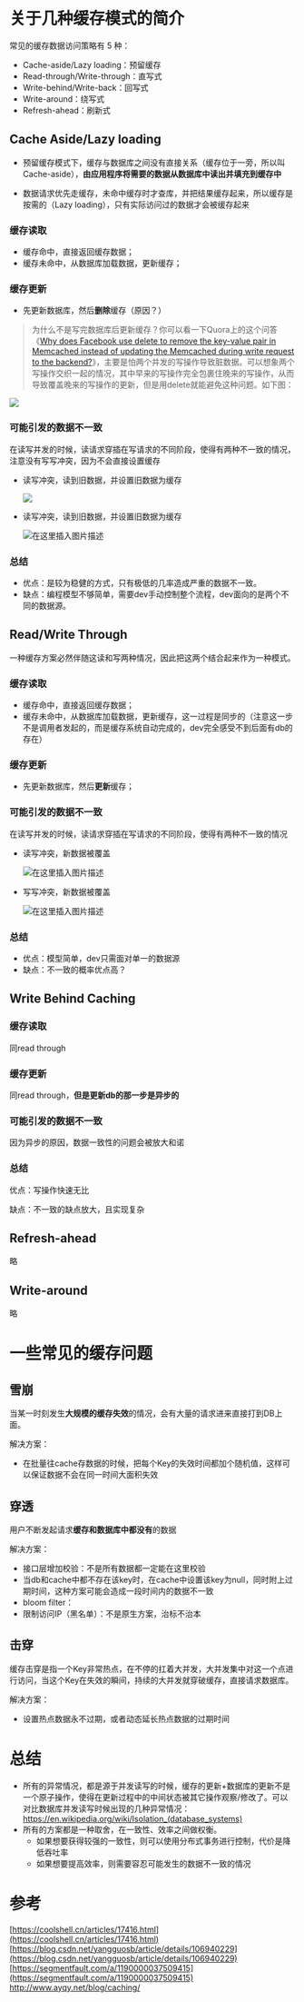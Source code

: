 # 关于几种缓存模式的简介
常见的缓存数据访问策略有 5 种：

- Cache-aside/Lazy loading：预留缓存
- Read-through/Write-through：直写式
- Write-behind/Write-back：回写式
- Write-around：绕写式
- Refresh-ahead：刷新式



## Cache Aside/Lazy loading

* 预留缓存模式下，缓存与数据库之间没有直接关系（缓存位于一旁，所以叫 Cache-aside），**由应用程序将需要的数据从数据库中读出并填充到缓存中**

* 数据请求优先走缓存，未命中缓存时才查库，并把结果缓存起来，所以缓存是按需的（Lazy loading），只有实际访问过的数据才会被缓存起来

### 缓存读取
* 缓存命中，直接返回缓存数据；
* 缓存未命中，从数据库加载数据，更新缓存；
### 缓存更新

* 先更新数据库，然后**删除**缓存（原因？）

> 为什么不是写完数据库后更新缓存？你可以看一下Quora上的这个问答《[Why  does Facebook use delete to remove the key-value pair in Memcached  instead of updating the Memcached during write request to the backend?](https://www.quora.com/Why-does-Facebook-use-delete-to-remove-the-key-value-pair-in-Memcached-instead-of-updating-the-Memcached-during-write-request-to-the-backend)》，主要是怕两个并发的写操作导致脏数据。可以想象两个写操作交织一起的情况，其中早来的写操作完全包裹住晚来的写操作，从而导致覆盖晚来的写操作的更新，但是用delete就能避免这种问题。如下图：

![](http://assets.processon.com/chart_image/5ceb8fa0e4b078e7ea8f78aa.png)

### 可能引发的数据不一致
在读写并发的时候，读请求穿插在写请求的不同阶段，使得有两种不一致的情况，注意没有写写冲突，因为不会直接设置缓存
* 读写冲突，读到旧数据，并设置旧数据为缓存

  ![](https://img-blog.csdnimg.cn/2020062411251064.png?x-oss-process=image/watermark,type_ZmFuZ3poZW5naGVpdGk,shadow_10,text_aHR0cHM6Ly9ibG9nLmNzZG4ubmV0L3lhbmdndW9zYg==,size_16,color_FFFFFF,t_70#pic_center)

* 读写冲突，读到旧数据，并设置旧数据为缓存

  ![在这里插入图片描述](https://img-blog.csdnimg.cn/20200624112601521.png?x-oss-process=image/watermark,type_ZmFuZ3poZW5naGVpdGk,shadow_10,text_aHR0cHM6Ly9ibG9nLmNzZG4ubmV0L3lhbmdndW9zYg==,size_16,color_FFFFFF,t_70#pic_center) 

### 总结

* 优点：是较为稳健的方式，只有极低的几率造成严重的数据不一致。
* 缺点：编程模型不够简单，需要dev手动控制整个流程，dev面向的是两个不同的数据源。







## Read/Write Through

一种缓存方案必然伴随这读和写两种情况，因此把这两个结合起来作为一种模式。

### 缓存读取

- 缓存命中，直接返回缓存数据；
- 缓存未命中，从数据库加载数据，更新缓存，这一过程是同步的（注意这一步不是调用者发起的，而是缓存系统自动完成的，dev完全感受不到后面有db的存在）

### 缓存更新

* 先更新数据库，然后**更新**缓存；

### 可能引发的数据不一致

在读写并发的时候，读请求穿插在写请求的不同阶段，使得有两种不一致的情况

* 读写冲突，新数据被覆盖

  ![在这里插入图片描述](https://img-blog.csdnimg.cn/20200624141144511.png?x-oss-process=image/watermark,type_ZmFuZ3poZW5naGVpdGk,shadow_10,text_aHR0cHM6Ly9ibG9nLmNzZG4ubmV0L3lhbmdndW9zYg==,size_16,color_FFFFFF,t_70#pic_center)

* 写写冲突，新数据被覆盖

  ![在这里插入图片描述](https://img-blog.csdnimg.cn/20200624141514422.png?x-oss-process=image/watermark,type_ZmFuZ3poZW5naGVpdGk,shadow_10,text_aHR0cHM6Ly9ibG9nLmNzZG4ubmV0L3lhbmdndW9zYg==,size_16,color_FFFFFF,t_70#pic_center)

  

### 总结

* 优点：模型简单，dev只需面对单一的数据源
* 缺点：不一致的概率优点高？



## Write Behind Caching

### 缓存读取

同read through

### 缓存更新

同read through，**但是更新db的那一步是异步的**

### 可能引发的数据不一致

因为异步的原因，数据一致性的问题会被放大和诺

### 总结

优点：写操作快速无比

缺点：不一致的缺点放大，且实现复杂

## Refresh-ahead

略

## Write-around

略


# 一些常见的缓存问题
## 雪崩

当某一时刻发生**大规模的缓存失效**的情况，会有大量的请求进来直接打到DB上面。

解决方案：

* 在批量往cache存数据的时候，把每个Key的失效时间都加个随机值，这样可以保证数据不会在同一时间大面积失效



## 穿透

用户不断发起请求**缓存和数据库中都没有**的数据

解决方案：

* 接口层增加校验：不是所有数据都一定能在这里校验
* 当db和cache中都不存在该key时，在cache中设置该key为null，同时附上过期时间，这种方案可能会造成一段时间内的数据不一致
* bloom filter：
* 限制访问IP（黑名单）：不是原生方案，治标不治本



## 击穿

缓存击穿是指一个Key非常热点，在不停的扛着大并发，大并发集中对这一个点进行访问，当这个Key在失效的瞬间，持续的大并发就穿破缓存，直接请求数据库。

解决方案：

* 设置热点数据永不过期，或者动态延长热点数据的过期时间

# 总结
* 所有的异常情况，都是源于并发读写的时候，缓存的更新+数据库的更新不是一个原子操作，使得在更新过程中的中间状态被其它操作观察/修改了。可以对比数据库并发读写时候出现的几种异常情况：https://en.wikipedia.org/wiki/Isolation_(database_systems)
* 所有的方案都是一种取舍，在一致性、效率之间做权衡。
	* 如果想要获得较强的一致性，则可以使用分布式事务进行控制，代价是降低吞吐率
	* 如果想要提高效率，则需要容忍可能发生的数据不一致的情况
# 参考
[https://coolshell.cn/articles/17416.html](https://coolshell.cn/articles/17416.html)  
[https://blog.csdn.net/yangguosb/article/details/106940229](https://blog.csdn.net/yangguosb/article/details/106940229)  
[https://segmentfault.com/a/1190000037509415](https://segmentfault.com/a/1190000037509415)  
http://www.ayqy.net/blog/caching/

